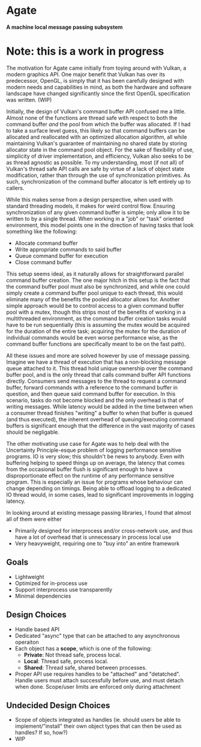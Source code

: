 # Agate
**A machine local message passing subsystem**

# Note: this is a work in progress

The motivation for Agate came initially from toying around with Vulkan, a modern graphics API.
One major benefit that Vulkan has over its predecessor, OpenGL, is simply that it has been
carefully designed with modern needs and capabilities in mind, as both the hardware and software
landscape have changed significantly since the first OpenGL specification was written. (WIP)

Initially, the design of Vulkan's command buffer API confused me a little. Almost none of the 
functions are thread safe with respect to both the command buffer *and* the pool from which the 
buffer was allocated. If I had to take a surface level guess, this likely so that command buffers 
can be allocated and reallocated with an optimized allocation algorithm, all while maintaining 
Vulkan's guarantee of maintaining no shared state by storing allocator state in the command pool 
object. For the sake of flexibility of use, simplicity of driver implementation, and efficiency, 
Vulkan also seeks to be as thread agnostic as possible. To my understanding, most (if not all) of 
Vulkan's thread safe API calls are safe by virtue of a lack of object state modification, rather 
than through the use of synchronization primitives. As such, synchronization of the command buffer 
allocator is left entirely up to callers. 

While this makes sense from a design perspective, when used with standard threading models, it 
makes for weird control flow. Ensuring synchronization of any given command buffer is simple; only 
allow it to be written to by a single thread. When working in a "job" or "task" oriented
environment, this model points one in the direction of having tasks that look something like the
following:

 - Allocate command buffer
 - Write appropriate commands to said buffer
 - Queue command buffer for execution
 - Close command buffer

This setup seems ideal, as it naturally allows for straightforward parallel command buffer creation. 
The one major hitch in this setup is the fact that the command buffer pool must also be synchronized,
and while one could simply create a command buffer pool unique to each thread, this would eliminate
many of the benefits the pooled allocator allows for. Another simple approach would be to control 
access to a given command buffer pool with a mutex, though this strips most of the benefits of working
in a multithreaded environment, as the command buffer creation tasks would have to be run sequentially
(this is assuming the mutex would be acquired for the duration of the entire task; acquiring the mutex
for the duration of individual commands would be even worse performance wise, as the command buffer 
functions are specifically meant to be on the fast path).

All these issues and more are solved however by use of message passing. Imagine we have a thread of
execution that has a non-blocking message queue attached to it. This thread hold unique ownership over 
the command buffer pool, and is the only thread that calls command buffer API functions directly. 
Consumers send messages to the thread to request a command buffer, forward commands with a reference to 
the command buffer in question, and then queue said command buffer for execution. In this scenario, 
tasks do not become blocked and the only overhead is that of writing messages. While latency would be 
added in the time between when a consumer thread finishes "writing" a buffer to when that buffer is 
queued (and thus executed), the inherent overhead of queuing/executing command buffers is significant 
enough that the difference in the vast majority of cases should be negligable.

The other motivating use case for Agate was to help deal with the Uncertainty Principle-esque problem
of logging performance sensitive programs. IO is very slow; this shouldn't be news to anybody. Even 
with buffering helping to speed things up on average, the latency that comes from the occasional
buffer flush is significant enough to have a disproportionate effect on the runtime of any performance
sensitive program. This is especially an issue for programs whose behaviour can change depending on 
timings. Being able to offload logging to a dedicated IO thread would, in some cases, lead to 
significant improvements in logging latency.

In looking around at existing message passing libraries, I found that almost all of them were either
 - Primarily designed for interprocess and/or cross-network use, and thus have a lot of overhead that is unnecessary in process local use
 - Very heavyweight, requiring one to "buy into" an entire framework



## Goals
 - Lightweight
 - Optimized for in-process use
 - Support interprocess use transparently 
 - Minimal dependencies


## Design Choices
 - Handle based API
 - Dedicated "async" type that can be attached to any asynchronous operaiton
 - Each object has a **scope**, which is one of the following:
    - **Private**: Not thread safe, process local.
    - **Local**:   Thread safe, process local.
    - **Shared**:  Thread safe, shared between processes.
 - Proper API use requires handles to be "attached" and "detatched".
   Handle users must attach successfully before use, and must detach when done. Scope/user limits are enforced only during attachment


## Undecided Design Choices

 - Scope of objects integrated as handles (ie. should users be able to implement/"install" their own object types that can then be used as handles? If so, how?)
 - WIP



